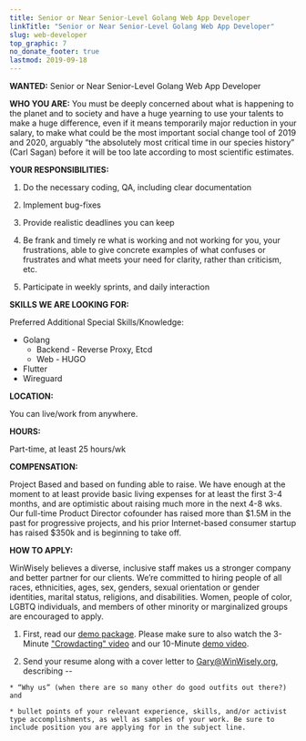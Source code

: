```yaml
---
title: Senior or Near Senior-Level Golang Web App Developer
linkTitle: "Senior or Near Senior-Level Golang Web App Developer"
slug: web-developer
top_graphic: 7
no_donate_footer: true
lastmod: 2019-09-18
---
```


**WANTED:** Senior or Near Senior-Level Golang Web App Developer

**WHO YOU ARE:** You must be deeply concerned about what is happening to the planet and to society and have a huge yearning to use your talents to make a huge difference, even if it means temporarily major reduction in your salary, to make what could be the most important social change tool of 2019 and 2020, arguably “the absolutely most critical time in our species history” (Carl Sagan)  before it will be too late according to most scientific estimates.

**YOUR RESPONSIBILITIES:**

  1. Do the necessary coding, QA, including clear documentation

  2. Implement bug-fixes

  3. Provide realistic deadlines you can keep

  4. Be frank and timely re what is working and not working for you, your frustrations, able to give concrete examples of what confuses or frustrates and what meets your need for clarity, rather than criticism, etc.

  5. Participate in weekly sprints, and daily interaction

**SKILLS WE ARE LOOKING FOR:**

Preferred Additional Special Skills/Knowledge:

  * Golang
    * Backend - Reverse Proxy, Etcd
    * Web - HUGO
  * Flutter
  * Wireguard

**LOCATION:**

You can live/work from anywhere.

**HOURS:**

Part-time, at least 25 hours/wk

**COMPENSATION:**

Project Based and based on funding able to raise. We have enough at the moment to at least provide basic living expenses for at least the first 3-4 months, and are optimistic about raising much more in the next 4-8 wks. Our full-time Product Director cofounder has raised more than $1.5M in the past for progressive projects, and his prior Internet-based consumer startup has raised $350k and is beginning to take off.

**HOW TO APPLY:**

WinWisely believes a diverse, inclusive staff makes us a stronger company and better partner for our clients. We’re committed to hiring people of all races, ethnicities, ages, sex, genders, sexual orientation or gender identities, marital status, religions, and disabilities. Women, people of color, LGBTQ individuals, and members of other minority or marginalized groups are encouraged to apply.

  1. First, read our [demo package](http://bit.ly/WinWiselyPrep). Please make sure to also watch the 3-Minute ["Crowdacting" video](http://bit.ly/crowdacting) and our 10-Minute [demo video](http://bit.ly/WinWiselyZoomDemo6).

  3. Send your resume along with a cover letter to [Gary@WinWisely.org](mailto:Gary@WinWisely.org), describing --

    * “Why us” (when there are so many other do good outfits out there?) and

    * bullet points of your relevant experience, skills, and/or activist type accomplishments, as well as samples of your work. Be sure to include position you are applying for in the subject line.